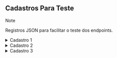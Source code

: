 ## Cadastros Para Teste
> [!NOTE]
> Registros JSON para facilitar o teste dos endpoints.
>

<details>

<summary>Cadastro 1</summary>

### Cadastro Receita 01

{
  "nome": "Bolo de Cenoura",
  "ingredientes": "3 cenouras, 3 ovos, 1 xícara de óleo, 2 xícaras de açúcar, 2 xícaras de farinha de trigo, 1 colher de fermento em pó",
  "modoPreparo": "Bata no liquidificador as cenouras, os ovos e o óleo. Em seguida, adicione o açúcar e a farinha e bata novamente. Por último, acrescente o fermento e misture com uma colher. Despeje em uma forma untada e leve ao forno pré-aquecido a 180°C por aproximadamente 40 minutos.",
  "tempoPreparo": 40,
  "rendimento": "12 porções",
  "categoria": 5
}
</details>

<details>

<summary>Cadastro 2</summary>

### Cadastro Receita 02

{
  "nome": "Macarrão à Carbonara",
  "ingredientes": "300g de espaguete, 150g de bacon, 2 ovos, 100g de queijo parmesão ralado, pimenta do reino a gosto",
  "modoPreparo": "Cozinhe o espaguete conforme as instruções da embalagem. Enquanto isso, frite o bacon em uma frigideira até ficar crocante. Em um recipiente, bata os ovos e misture o queijo parmesão ralado e a pimenta do reino. Escorra o espaguete e misture-o com o bacon na frigideira. Desligue o fogo e adicione a mistura de ovos, queijo e pimenta, mexendo rapidamente para que os ovos cozinhem com o calor da massa. Sirva imediatamente.",
  "tempoPreparo": 20,
  "rendimento": "4 porções",
  "categoria": 3
}
</details>


<details>

<summary>Cadastro 3</summary>

### Cadastro Receita 03

{
  "nome": "Salada Caesar",
  "ingredientes": "200g de alface romana, 100g de croutons, 50g de queijo parmesão ralado, 100ml de molho Caesar, 1 peito de frango grelhado",
  "modoPreparo": "Lave e seque bem as folhas de alface. Em uma tigela grande, misture as folhas de alface com os croutons e o queijo parmesão. Corte o peito de frango grelhado em tiras finas e adicione à salada. Tempere com o molho Caesar e misture bem. Sirva imediatamente.",
  "tempoPreparo": 15,
  "rendimento": "2 porções",
  "categoria": 2
}
</details>
